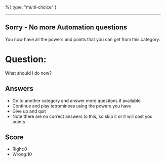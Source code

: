 %{
 type: "multi-choice"
}

---
## Sorry - No more Automation questions
You now have all the powers and points that you can get
from this category.

# Question:
What should I do now?

## Answers
- Go to another category and answer more questions if available
- Continue and play tetrominoes using the powers you have
- Give up and quit
- Note there are no correct answers to this, so skip it or it will cost you points

## Score
- Right:0
- Wrong:10
